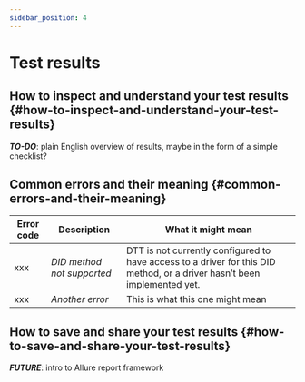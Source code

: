 ```yaml
---
sidebar_position: 4
---
```


# Test results

## How to inspect and understand your test results {#how-to-inspect-and-understand-your-test-results}

**_TO-DO_**: plain English overview of results, maybe in the form of a simple checklist?

## Common errors and their meaning {#common-errors-and-their-meaning}

| Error code | Description | What it might mean |
| ---------- | ----------- | ------------------ |
| xxx | _DID method not supported_ | DTT is not currently configured to have access to a driver for this DID method, or a driver hasn’t been implemented yet. |
| xxx | _Another error_ | This is what this one might mean |

## How to save and share your test results {#how-to-save-and-share-your-test-results}

**_FUTURE_**: intro to Allure report framework

